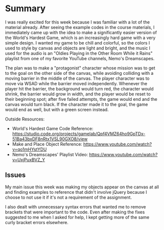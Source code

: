 # Summary

I was really excited for this week because I was familiar with a lot of the material already. After seeing the example codes in the course materials, I immediately came up with the idea to make a significantly easier version of the World's Hardest Game, which is an increasingly hard game with a very simple design. I wanted my game to be chill and colorful, so the colors I used to style by canvas and objects are light and bright, and the music I used for the audio is an "Oldies Playing in the Other Room While it Rains" playlist from one of my favorite YouTube channels, Nemo's Dreamscapes.

The plan was to make a "protagonist" character whose mission was to get to the goal on the other side of the canvas, while avoiding colliding with a moving barrier in the middle of the canvas. The player character was to move via WSAD while the barrier moved independently. Whenever the player hit the barrier, the background would turn red, the character would shrink, the barrier would grow in width, and the player would be reset to their beginning spot; after five failed attempts, the game would end and the canvas would turn black. If the character made it to the goal, the game would end as well, but with a green screen instead.

Outside Resources:
- World's Hardest Game Code Reference: https://studio.code.org/projects/gamelab/Qpf4VMZ64ho9GpTDx-51Ba43bxDF8nRtx1VSL90GXO8/view
- Make and Place Object Reference: https://www.youtube.com/watch?v=qo1mHYstYDU
- Nemo's Dreamscapes' Playlist Video: https://www.youtube.com/watch?v=UxjPuxBVZ_Y

## Issues

My main issue this week was making my objects appear on the canvas at all and finding examples to reference that didn't involve jQuery because I choose to not use it if it's not a requirement of the assignment.

I also dealt with unnecessary syntax errors that wanted me to remove brackets that were important to the code. Even after making the fixes suggested to me when I asked for help, I kept getting more of the same curly bracket errors elsewhere. 
